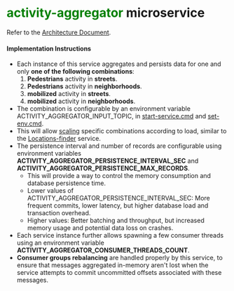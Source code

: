 # <font color="green">activity-aggregator</font> microservice

Refer to the [Architecture Document](../../../architecture/architecture-document-phase-1-REST.md#activity-aggregator-service).

#### Implementation Instructions

- Each instance of this service aggregates and persists data for one and only **one of the following combinations**:
  1.  **Pedestrians** activity in **streets**.
  2.  **Pedestrians** activity in **neighborhoods**.
  3.  **mobilized** activity in **streets**.
  4.  **mobilized** activity in **neighborhoods**.
- The combination is configurable by an environment variable ACTIVITY_AGGREGATOR_INPUT_TOPIC, in [start-service.cmd](./start-service.cmd) and [set-env.cmd](./set-env.cmd).
- This will allow [scaling](#scalability) specific combinations according to load, similar to the [Locations-finder](../locations-finder/readme.md) service.
- The persistence interval and number of records are configurable using environment variables **ACTIVITY_AGGREGATOR_PERSISTENCE_INTERVAL_SEC** and **ACTIVITY_AGGREGATOR_PERSISTENCE_MAX_RECORDS**.
  - This will provide a way to control the memory consumption and database persistence time.
  - Lower values of ACTIVITY_AGGREGATOR_PERSISTENCE_INTERVAL_SEC: More frequent commits, lower latency, but higher database load and transaction overhead.
  - Higher values: Better batching and throughput, but increased memory usage and potential data loss on crashes.
- Each service instance further allows spawning a few consumer threads using an environment variable **ACTIVITY_AGGREGATOR_CONSUMER_THREADS_COUNT**.
- **Consumer groups rebalancing** are handled properly by this service, to ensure that messages aggregated in-memory aren't lost when the service attempts to commit uncommitted offsets associated with these messages.
